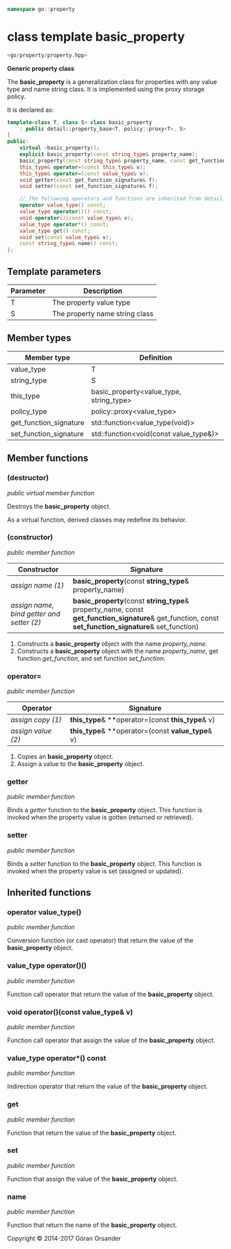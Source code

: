 ```c++
namespace go::property
```

# class template basic_property

```c++
<go/property/property.hpp>
```

**Generic property class**

The **basic_property** is a generalization class for properties with any value type and name string class.
It is implemented using the proxy storage policy.

It is declared as:

```c++
template<class T, class S> class basic_property
    : public detail::property_base<T, policy::proxy<T>, S>
{
public:
    virtual ~basic_property();
    explicit basic_property(const string_type& property_name);
    basic_property(const string_type& property_name, const get_function_signature& get_function, const set_function_signature& set_function);
    this_type& operator=(const this_type& v);
    this_type& operator=(const value_type& v);
    void getter(const get_function_signature& f);
    void setter(const set_function_signature& f);

    // The following operators and functions are inherited from detail::property_base<T, policy::proxy<T>, S>
    operator value_type() const;
    value_type operator()() const;
    void operator()(const value_type& v);
    value_type operator*() const;
    value_type get() const;
    void set(const value_type& v);
    const string_type& name() const;
};
```

## Template parameters

Parameter | Description
-|-
T | The property value type
S | The property name string class

## Member types

Member type | Definition
-|-
value_type | T
string_type | S
this_type | basic_property<value_type, string_type>
policy_type | policy::proxy<value_type>
get_function_signature | std::function<value_type(void)>
set_function_signature | std::function<void(const value_type&)>

## Member functions

### (destructor)

*public virtual member function*

Destroys the **basic_property** object.

As a virtual function, derived classes may redefine its behavior.

### (constructor)

*public member function*

Constructor | Signature
-|-
*assign name (1)* | **basic_property**(const **string_type**& property_name)
*assign name, bind getter and setter (2)* | **basic_property**(const **string_type**& property_name, const **get_function_signature**& get_function, const **set_function_signature**& set_function)

1. Constructs a **basic_property** object with the name *property_name*.
2. Constructs a **basic_property** object with the name *property_name*, get function *get_function*, and set function *set_function*.

### operator=

*public member function*

Operator | Signature
-|-
*assign copy (1)* | **this_type**& **operator=(const **this_type**& v)
*assign value (2)* | **this_type**& **operator=(const **value_type**& v)

1. Copies an **basic_property** object.
2. Assign a value to the **basic_property** object.

### getter

*public member function*

Binds a *getter* function to the **basic_property** object. This function is invoked when the property
value is gotten (returned or retrieved).

### setter

*public member function*

Binds a *setter* function to the **basic_property** object. This function is invoked when the property
value is set (assigned or updated).

## Inherited functions

### operator value_type()

*public member function*

Conversion function (or cast operator) that return the value of the **basic_property** object.

### value_type operator()()

*public member function*

Function call operator that return the value of the **basic_property** object.

### void operator()(const value_type& v)

*public member function*

Function call operator that assign the value of the **basic_property** object.

### value_type operator*() const

*public member function*

Indirection operator that return the value of the **basic_property** object.

### get

*public member function*

Function that return the value of the **basic_property** object.

### set

*public member function*

Function that assign the value of the **basic_property** object.

### name

*public member function*

Function that return the name of the **basic_property** object.

Copyright &copy; 2014-2017 Göran Orsander
